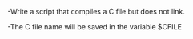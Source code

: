 -Write a script that compiles a C file but does not link.

-The C file name will be saved in the variable $CFILE
